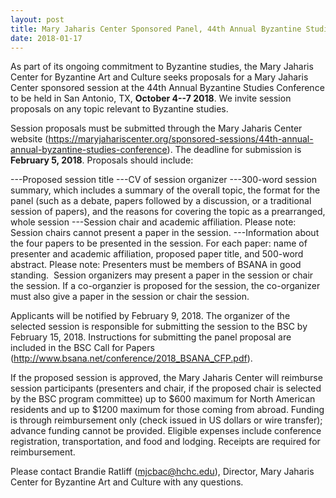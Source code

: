```yaml
---
layout: post
title: Mary Jaharis Center Sponsored Panel, 44th Annual Byzantine Studies Conference
date: 2018-01-17
---
```


<div>



As part of its ongoing commitment to Byzantine studies, the
Mary Jaharis Center for Byzantine Art and Culture seeks proposals for a
Mary Jaharis Center sponsored session at the 44th Annual Byzantine
Studies Conference to be held in San Antonio, TX, **October 4--7 2018**.
We invite session proposals on any topic relevant to Byzantine
studies.

Session proposals must be submitted through the Mary
Jaharis Center website
(https://maryjahariscenter.org/sponsored-sessions/44th-annual-annual-byzantine-studies-conference).
The deadline for submission is **February 5, 2018**. Proposals should
include:

---Proposed session title
---CV of session
organizer
---300-word session summary, which includes a summary of
the overall topic, the format for the panel (such as a debate, papers
followed by a discussion, or a traditional session of papers), and the
reasons for covering the topic as a prearranged, whole
session
---Session chair and academic affiliation. Please note:
Session chairs cannot present a paper in the
session.
---Information about the four papers to be presented in
the session. For each paper: name of presenter and academic affiliation,
proposed paper title, and 500-word abstract. Please note: Presenters
must be members of BSANA in good standing.
​
Session organizers
may present a paper in the session or chair the session. If a
co-organzier is proposed for the session, the co-organizer must also
give a paper in the session or chair the session.

Applicants
will be notified by February 9, 2018. The organizer of the selected
session is responsible for submitting the session to the BSC by February
15, 2018. Instructions for submitting the panel proposal are included in
the BSC Call for Papers
(<http://www.bsana.net/conference/2018_BSANA_CFP.pdf>).

If
the proposed session is approved, the Mary Jaharis Center will reimburse
session participants (presenters and chair, if the proposed chair is
selected by the BSC program committee) up to $600 maximum for North
American residents and up to $1200 maximum for those coming from
abroad. Funding is through reimbursement only (check issued in US
dollars or wire transfer); advance funding cannot be provided. Eligible
expenses include conference registration, transportation, and food and
lodging. Receipts are required for reimbursement.

Please
contact Brandie Ratliff (<mjcbac@hchc.edu>), Director, Mary Jaharis
Center for Byzantine Art and Culture with any questions.



</div>
